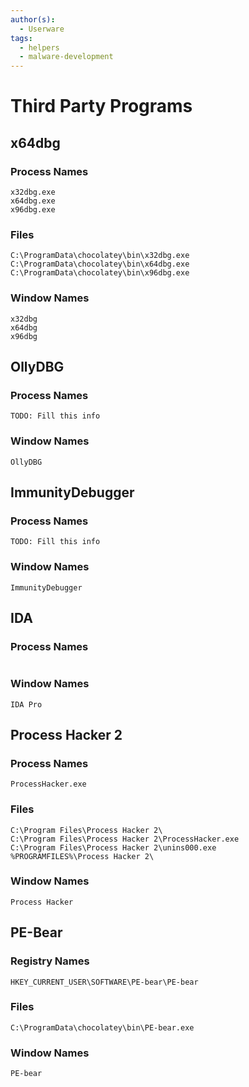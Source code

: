 ```yaml
---
author(s):
  - Userware
tags:
  - helpers
  - malware-development
---
```

# Third Party Programs

## x64dbg

### Process Names

```
x32dbg.exe
x64dbg.exe
x96dbg.exe
```

### Files

```
C:\ProgramData\chocolatey\bin\x32dbg.exe
C:\ProgramData\chocolatey\bin\x64dbg.exe
C:\ProgramData\chocolatey\bin\x96dbg.exe
```

### Window Names

```
x32dbg
x64dbg
x96dbg
```

## OllyDBG

### Process Names

```
TODO: Fill this info
```

### Window Names

```
OllyDBG
```

## ImmunityDebugger

### Process Names

```
TODO: Fill this info
```

### Window Names

```
ImmunityDebugger
```

## IDA

### Process Names

```

```

### Window Names

```
IDA Pro
```

## Process Hacker 2

### Process Names

```
ProcessHacker.exe
```

### Files

```
C:\Program Files\Process Hacker 2\
C:\Program Files\Process Hacker 2\ProcessHacker.exe
C:\Program Files\Process Hacker 2\unins000.exe
%PROGRAMFILES%\Process Hacker 2\
```

### Window Names

```
Process Hacker
```

## PE-Bear

### Registry Names

```
HKEY_CURRENT_USER\SOFTWARE\PE-bear\PE-bear
```

### Files

```
C:\ProgramData\chocolatey\bin\PE-bear.exe
```

### Window Names

```
PE-bear
```